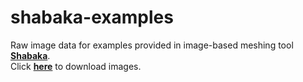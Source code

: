 # shabaka-examples
Raw image data for examples provided in image-based meshing tool [**Shabaka**](https://github.com/omhafez/shabaka).  
Click [**here**](https://github.com/omhafez/shabaka-examples/releases/download/v1.0/shabaka-examples.tgz) to download images.
